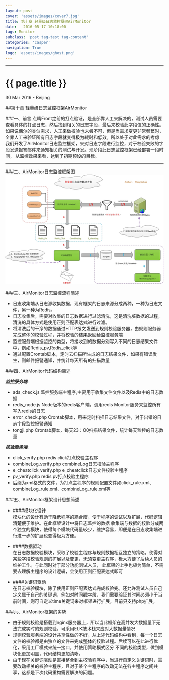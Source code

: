 ```yaml
---
layout: post
cover: 'assets/images/cover7.jpg'
title: 第十章 轻量级日志监控框架AirMonitor
date:   2016-05-17 10:18:00
tags: Monitor
subclass: 'post tag-test tag-content'
categories: 'casper'
navigation: True
logo: 'assets/images/ghost.png'
---
```


---

{{ page.title }}
================
<p class="meta">30 Mar 2016 - Beijing</p>
##第十章 轻量级日志监控框架AirMonitor     

###一、前言
点睛Front之前的打点验证，是全部靠人工来解决的，测试人员需要查看具体的打点日志，然后找到相关的日志字段，最后来校验此字段值的正确性。
如果说偶尔的类似需求，人工来做校验也未尝不可，但是当需求变更非常频繁时，全靠人工来验证所有日志字段就变得极为耗时和低效。所以处于对此需求的考虑
我们开发了AirMonitor日志监控框架，来对日志字段进行监控，对于校验失败的字段发送报警邮件来通知相关的测试与开发。现阶段此日志监控框架已经部署一段时间，
从监控效果来看，达到了初期预设的目标。    

---   

###二、AirMonitor日志监控框架图        
![](\images\ads_plantform_monitor.jpg "轻量级日志监控工具")     

###三、AirMonitor日志监控流程简述    
+ 日志收集端从日志源收集数据，现有框架的日志来源分成两种，一种为日志文件，另一种为Redis。    
+ 日志收集后，需要对收集的日志数据进行过滤清洗，这是清洗脏数据的过程，清洗的具体方式是使用正则匹配表达式进行过滤。    
+ 将清洗后的干净的数据通过HTTP报文发送到规则校验服务器，由规则服务器完成整体的校验过程，并将校验的结果返回给监控服务端     
+ 监控服务端根据监控的类型，将接收到的数据分别写入不同的日志结果文件中，例如Redis_pv,Redis_click等    
+ 通过配置Crontab脚本，定时去扫描所生成的日志结果文件，如果有错误发生，则邮件报警通知，并统计每天所有的扫描数量     



###四、AirMonitor代码结构简述    

***监控服务端***:     

+ ads_check.js 监控服务端主程序,主要用于收集文件文件以及Redis中的日志数据    
+ redis_node.js  Node版本的redis客户端，调用redis Monitor服务来监控所有写入redis的日志    
+ error_check.php  Crontab脚本，用来定时扫描日志结果文件，对于出错的日志字段监控报警通知     
+ tongji.php  Crontab脚本，每天23：00扫描结果文件，统计每天监控的日志数量     

***校验服务端***:    

+ click_verify.php  redis click打点校验主程序    
+ combineLog_verify.php  combineLog日志校验主程序    
+ e_cheatclick_verify.php e_cheatclick日志文件校验主程序     
+ pv_verify.php  redis pv打点校验主程序     
+ 后缀为xml格式的文件，为打点主程序的规则配置文件如click_rule.xml、combineLog_rule.xml、combineLog_rule.xml等    

###五、AirMonitor框架设计思想简述    

+ ####模块化设计    
模块化的设计有助于降低程序的耦合度，便于程序的调试以及扩展，代码逻辑清楚便于维护。在此框架设计中将日志监控的数据
收集端与数据的校验分成两个独立的模块，使得每个模块代码量较少，维护容易，即便是在日志收集端进行进一步的扩展也变得极为方便。    

+ ####数据驱动    
在日志数据校验模块，采取了校验主程序与规则数据相互独立的策略，使得对某些字段校验规则的扩展以及变更，无须变更主程序，极大方便了后续人员的维护工作。与此同时对于部分功能测试人员，
此框架的上手也极为简单，不需要去理解主程序的设计逻辑，会使用正则匹配表达式即可      

+ ####关键词驱动     
在日志校验模块，除了使用正则匹配表达式完成校验完。还允许测试人员自己定义属于自己的关键词，例如对时间戳字段，我们需要验证其时间必须小于当前时间，则可自定义time关键词来对框架进行扩展，目前只支持php扩展。    
 
###六、AirMonitor框架的劣势    
+ 由于规则校验是搭载到nginx服务器上，所以当此框架在高并发大数据量下无法完成实时的规则校验，可采用ELK技术栈来应对大数据量情况    
+ 规则校验服务端的设计共享性做的不好，从上述代码结构中看到，每一个日志文件的校验都是由独立的文件来完成整体的校验过程。后续可以在此进行优化，采用工厂模式来统一接口，并使用策略模式区分
不同的校验类型，做到模块化更加明显，代码结构更加清晰。    
+ 由于现在关键词驱动是直接整合到主校验程序中，当进行自定义关键词时，需要改动相关的校验主程序，且对于某个主程序的改动无法在各主程序之间共享，这都是下次代码重构需要解决的问题。   


